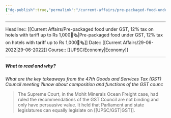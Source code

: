 ```yaml
---
{"dg-publish":true,"permalink":"/current-affairs/pre-packaged-food-under-gst-12-tax-on-hotels-with-tariff-up-to-rs-1-000/","dgHomeLink":true,"dgPassFrontmatter":false}
---
```


----
Headline:: [[Current Affairs/Pre-packaged food under GST, 12% tax on hotels with tariff up to Rs 1,000📰🗞️|Pre-packaged food under GST, 12% tax on hotels with tariff up to Rs 1,000📰🗞️]]
Date:: [[Current Affairs/29-06-2022|29-06-2022]]
Course:: [[UPSC/Economy|Economy]] 

----
##### What to read and why? 


_What are the key takeaways from the 47th Goods and Services Tax (GST) Council meeting ?know about composition and functions of the GST counc_


>The Supreme Court, in the Mohit Minerals Ocean Freight case, had ruled the recommendations of the GST Council are not binding and only have persuasive value. It held that Parliament and state legislatures can equally legislate on [[UPSC/GST|GST]].  

